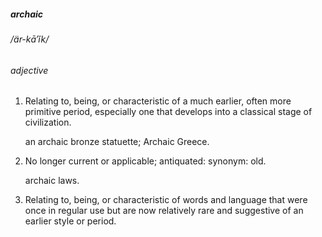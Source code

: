 ##### archaic

###### /är-kā′ĭk/

###### adjective

1. Relating to, being, or characteristic of a much earlier, often more primitive period, especially one that develops into a classical stage of civilization.
    
    an archaic bronze statuette; Archaic Greece.
    
2. No longer current or applicable; antiquated: synonym: old.
    
    archaic laws.
    
3. Relating to, being, or characteristic of words and language that were once in regular use but are now relatively rare and suggestive of an earlier style or period.